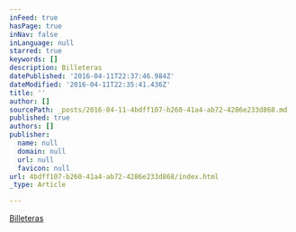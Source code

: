 ```yaml
---
inFeed: true
hasPage: true
inNav: false
inLanguage: null
starred: true
keywords: []
description: Billeteras
datePublished: '2016-04-11T22:37:46.984Z'
dateModified: '2016-04-11T22:35:41.436Z'
title: ''
author: []
sourcePath: _posts/2016-04-11-4bdff107-b260-41a4-ab72-4286e233d868.md
published: true
authors: []
publisher:
  name: null
  domain: null
  url: null
  favicon: null
url: 4bdff107-b260-41a4-ab72-4286e233d868/index.html
_type: Article

---
```

[Billeteras][0]

[0]: null